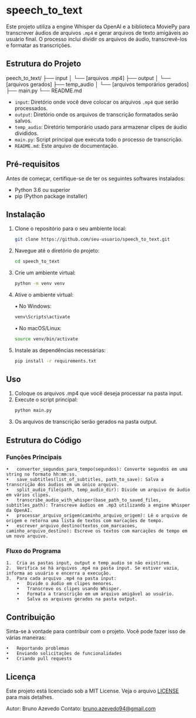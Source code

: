 # speech_to_text

Este projeto utiliza a engine Whisper da OpenAI e a biblioteca MoviePy para transcrever áudios de arquivos `.mp4` e gerar arquivos de texto amigáveis ao usuário final. O processo inclui dividir os arquivos de áudio, transcrevê-los e formatar as transcrições.

## Estrutura do Projeto	
peech_to_text/
├── input
│   └── [arquivos .mp4]
├── output
│   └── [arquivos gerados]
├── temp_audio
│   └── [arquivos temporários gerados]
├── main.py
└── README.md

- `input`: Diretório onde você deve colocar os arquivos `.mp4` que serão processados.
- `output`: Diretório onde os arquivos de transcrição formatados serão salvos.
- `temp_audio`: Diretório temporário usado para armazenar clipes de áudio divididos.
- `main.py`: Script principal que executa todo o processo de transcrição.
- `README.md`: Este arquivo de documentação.

## Pré-requisitos

Antes de começar, certifique-se de ter os seguintes softwares instalados:

- Python 3.6 ou superior
- pip (Python package installer)

## Instalação

1. Clone o repositório para o seu ambiente local:
   ``` bash
   git clone https://github.com/seu-usuario/speech_to_text.git
    ```

2.	Navegue até o diretório do projeto:
    ``` bash
    cd speech_to_text
    ```
3.	Crie um ambiente virtual:
    ``` bash
    python -m venv venv
    ``` 
4.	Ative o ambiente virtual:
	
    •	No Windows:
    ``` bash
    venv\Scripts\activate
    ```
    •	No macOS/Linux:
    ``` bash
    source venv/bin/activate
    ```
5.	Instale as dependências necessárias:
    ``` bash
    pip install -r requirements.txt
    ```
## Uso

1.	Coloque os arquivos .mp4 que você deseja processar na pasta input.
2.	Execute o script principal:
    ``` bash
    python main.py
    ```
3.	Os arquivos de transcrição serão gerados na pasta output.


## Estrutura do Código

### Funções Principais

	•	converter_segundos_para_tempo(segundos): Converte segundos em uma string no formato hh:mm:ss.
	•	save_subtitles(list_of_subtitles, path_to_save): Salva a transcrição dos áudios em um único arquivo.
	•	split_audio_file(path, temp_audio_dir): Divide um arquivo de áudio em vários clipes.
	•	transcribe_audio_with_whisper(base_path_to_saved_files, subtitles_path): Transcreve áudios em .mp3 utilizando a engine Whisper da OpenAI.
	•	processar_arquivo_origem(caminho_arquivo_origem): Lê o arquivo de origem e retorna uma lista de textos com marcações de tempo.
	•	escrever_arquivo_destino(textos_com_marcacoes, caminho_arquivo_destino): Escreve os textos com marcações de tempo em um novo arquivo.

### Fluxo do Programa

	1.  Cria as pastas input, output e temp_audio se não existirem.
	2.  Verifica se há arquivos .mp4 na pasta input. Se estiver vazia, informa ao usuário e encerra a execução.
	3.  Para cada arquivo .mp4 na pasta input:
        •   Divide o áudio em clipes menores.
	    •   Transcreve os clipes usando Whisper.
	    •   Formata a transcrição em um arquivo amigável ao usuário.
	    •   Salva os arquivos gerados na pasta output.

## Contribuição

Sinta-se à vontade para contribuir com o projeto. Você pode fazer isso de várias maneiras:

	•	Reportando problemas
	•	Enviando solicitações de funcionalidades
	•	Criando pull requests

## Licença

Este projeto está licenciado sob a MIT License. Veja o arquivo [LICENSE](https://opensource.org/license/MIT) para mais detalhes.

Autor: Bruno Azevedo
Contato: bruno.azevedo94@gmail.com